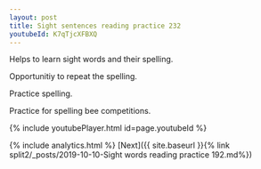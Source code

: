 ```yaml
---
layout: post
title: Sight sentences reading practice 232
youtubeId: K7qTjcXFBXQ
---
```

 
 
Helps to learn sight words and their spelling.

Opportunitiy to repeat the spelling. 

Practice spelling. 
 
Practice for spelling bee competitions. 
 
{% include youtubePlayer.html id=page.youtubeId %}
 
 
{% include analytics.html %} 
[Next]({{ site.baseurl }}{% link  split2/_posts/2019-10-10-Sight words reading practice 192.md%})
 
